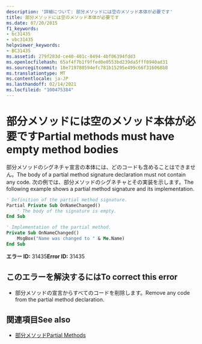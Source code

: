 ```yaml
---
description: '詳細について: 部分メソッドには空のメソッド本体が必要です'
title: 部分メソッドには空のメソッド本体が必要です
ms.date: 07/20/2015
f1_keywords:
- bc31435
- vbc31435
helpviewer_keywords:
- BC31435
ms.assetid: 279f283d-ce40-401c-8494-4bf06394fdd3
ms.openlocfilehash: 65af4f7b1f9ffed0e0553bd239da5fff0940ad31
ms.sourcegitcommit: 10e719780594efc781b15295e499c66f316068b8
ms.translationtype: MT
ms.contentlocale: ja-JP
ms.lasthandoff: 02/14/2021
ms.locfileid: "100475384"
---
```

# <a name="partial-methods-must-have-empty-method-bodies"></a><span data-ttu-id="d68b0-103">部分メソッドには空のメソッド本体が必要です</span><span class="sxs-lookup"><span data-stu-id="d68b0-103">Partial methods must have empty method bodies</span></span>

<span data-ttu-id="d68b0-104">部分メソッドのシグネチャ宣言の本体には、どのコードも含めることはできません。</span><span class="sxs-lookup"><span data-stu-id="d68b0-104">The body of a partial method signature declaration must not contain any code.</span></span> <span data-ttu-id="d68b0-105">次の例では、部分メソッドのシグネチャとその実装を示します。</span><span class="sxs-lookup"><span data-stu-id="d68b0-105">The following example shows a partial method signature and its implementation.</span></span>

```vb
' Definition of the partial method signature.
Partial Private Sub OnNameChanged()
    ' The body of the signature is empty.
End Sub
```

```vb
' Implementation of the partial method.
Private Sub OnNameChanged()
    MsgBox("Name was changed to " & Me.Name)
End Sub
```

 <span data-ttu-id="d68b0-106">**エラー ID:** 31435</span><span class="sxs-lookup"><span data-stu-id="d68b0-106">**Error ID:** 31435</span></span>

## <a name="to-correct-this-error"></a><span data-ttu-id="d68b0-107">このエラーを解決するには</span><span class="sxs-lookup"><span data-stu-id="d68b0-107">To correct this error</span></span>

- <span data-ttu-id="d68b0-108">部分メソッドの宣言からすべてのコードを削除します。</span><span class="sxs-lookup"><span data-stu-id="d68b0-108">Remove any code from the partial method declaration.</span></span>

## <a name="see-also"></a><span data-ttu-id="d68b0-109">関連項目</span><span class="sxs-lookup"><span data-stu-id="d68b0-109">See also</span></span>

- [<span data-ttu-id="d68b0-110">部分メソッド</span><span class="sxs-lookup"><span data-stu-id="d68b0-110">Partial Methods</span></span>](../programming-guide/language-features/procedures/partial-methods.md)
